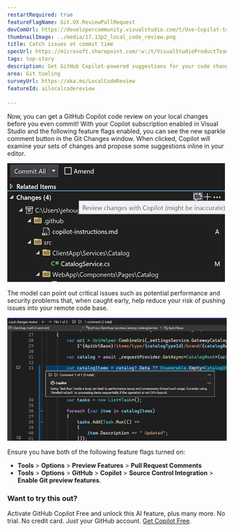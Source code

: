 ```yaml
---
restartRequired: true
featureFlagName: Git.UX.ReviewPullRequest
devComUrl: https://developercommunity.visualstudio.com/t/Use-Copilot-to-review-commit/10575248?q=code+review
thumbnailImage: ../media/17.13p2_local_code_review.png
title: Catch issues at commit time
specUrl: https://microsoft.sharepoint.com/:w:/t/VisualStudioProductTeam/EWl1PdajOx1ImPgEUYMxF9QBeXLkJ5J7dHCA0rb_-b8uBQ?e=Z3zWG3
tags: top-story
description: Get GitHub Copilot-powered suggestions for your code changes to help you catch potential issues early and improve your code quality.
area: Git tooling
surveyUrl: https://aka.ms/LocalCodeReview
featureId: ailocalcodereview

---
```



Now, you can get a GitHub Copilot code review on your local changes before you even commit! With your Copilot subscription enabled in Visual Studio and the following feature flags enabled, you can see the new sparkle comment button in the Git Changes window. When clicked, Copilot will examine your sets of changes and propose some suggestions inline in your editor.

![17.13P2 Local Code Review Button](../media/17.13p2_local_code_review-button.png)

The model can point out critical issues such as potential performance and security problems that, when caught early, help reduce your risk of pushing issues into your remote code base.

![Local code review comment](../media/17.13p2_local_code_review.png)

Ensure you have both of the following feature flags turned on:

- **Tools** > **Options** > **Preview Features** > **Pull Request Comments**
- **Tools** > **Options** > **GitHub** > **Copilot** > **Source Control Integration** > **Enable Git preview features**.

### Want to try this out?
Activate GitHub Copilot Free and unlock this AI feature, plus many more.
No trial. No credit card. Just your GitHub account. [Get Copilot Free](vscmd://View.GitHub.Copilot.Chat).

